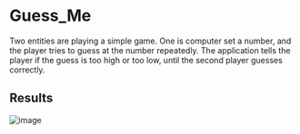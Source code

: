 # Guess_Me
Two entities are playing a simple game. One is computer set a number, and the player tries to guess at the number repeatedly. The application tells the player if the guess is too high or too low, until the second player guesses correctly.

## Results
![image](https://user-images.githubusercontent.com/80621346/165956446-b557b45c-58e8-48db-b7a9-3961df641b01.png)
